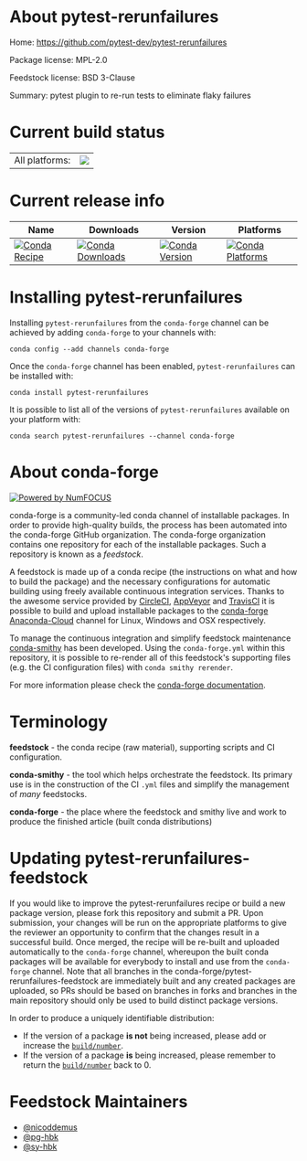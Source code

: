 About pytest-rerunfailures
==========================

Home: https://github.com/pytest-dev/pytest-rerunfailures

Package license: MPL-2.0

Feedstock license: BSD 3-Clause

Summary: pytest plugin to re-run tests to eliminate flaky failures



Current build status
====================


<table><tr><td>All platforms:</td>
    <td>
      <a href="https://dev.azure.com/conda-forge/feedstock-builds/_build/latest?definitionId=7839&branchName=master">
        <img src="https://dev.azure.com/conda-forge/feedstock-builds/_apis/build/status/pytest-rerunfailures-feedstock?branchName=master">
      </a>
    </td>
  </tr>
</table>

Current release info
====================

| Name | Downloads | Version | Platforms |
| --- | --- | --- | --- |
| [![Conda Recipe](https://img.shields.io/badge/recipe-pytest--rerunfailures-green.svg)](https://anaconda.org/conda-forge/pytest-rerunfailures) | [![Conda Downloads](https://img.shields.io/conda/dn/conda-forge/pytest-rerunfailures.svg)](https://anaconda.org/conda-forge/pytest-rerunfailures) | [![Conda Version](https://img.shields.io/conda/vn/conda-forge/pytest-rerunfailures.svg)](https://anaconda.org/conda-forge/pytest-rerunfailures) | [![Conda Platforms](https://img.shields.io/conda/pn/conda-forge/pytest-rerunfailures.svg)](https://anaconda.org/conda-forge/pytest-rerunfailures) |

Installing pytest-rerunfailures
===============================

Installing `pytest-rerunfailures` from the `conda-forge` channel can be achieved by adding `conda-forge` to your channels with:

```
conda config --add channels conda-forge
```

Once the `conda-forge` channel has been enabled, `pytest-rerunfailures` can be installed with:

```
conda install pytest-rerunfailures
```

It is possible to list all of the versions of `pytest-rerunfailures` available on your platform with:

```
conda search pytest-rerunfailures --channel conda-forge
```


About conda-forge
=================

[![Powered by NumFOCUS](https://img.shields.io/badge/powered%20by-NumFOCUS-orange.svg?style=flat&colorA=E1523D&colorB=007D8A)](http://numfocus.org)

conda-forge is a community-led conda channel of installable packages.
In order to provide high-quality builds, the process has been automated into the
conda-forge GitHub organization. The conda-forge organization contains one repository
for each of the installable packages. Such a repository is known as a *feedstock*.

A feedstock is made up of a conda recipe (the instructions on what and how to build
the package) and the necessary configurations for automatic building using freely
available continuous integration services. Thanks to the awesome service provided by
[CircleCI](https://circleci.com/), [AppVeyor](https://www.appveyor.com/)
and [TravisCI](https://travis-ci.com/) it is possible to build and upload installable
packages to the [conda-forge](https://anaconda.org/conda-forge)
[Anaconda-Cloud](https://anaconda.org/) channel for Linux, Windows and OSX respectively.

To manage the continuous integration and simplify feedstock maintenance
[conda-smithy](https://github.com/conda-forge/conda-smithy) has been developed.
Using the ``conda-forge.yml`` within this repository, it is possible to re-render all of
this feedstock's supporting files (e.g. the CI configuration files) with ``conda smithy rerender``.

For more information please check the [conda-forge documentation](https://conda-forge.org/docs/).

Terminology
===========

**feedstock** - the conda recipe (raw material), supporting scripts and CI configuration.

**conda-smithy** - the tool which helps orchestrate the feedstock.
                   Its primary use is in the construction of the CI ``.yml`` files
                   and simplify the management of *many* feedstocks.

**conda-forge** - the place where the feedstock and smithy live and work to
                  produce the finished article (built conda distributions)


Updating pytest-rerunfailures-feedstock
=======================================

If you would like to improve the pytest-rerunfailures recipe or build a new
package version, please fork this repository and submit a PR. Upon submission,
your changes will be run on the appropriate platforms to give the reviewer an
opportunity to confirm that the changes result in a successful build. Once
merged, the recipe will be re-built and uploaded automatically to the
`conda-forge` channel, whereupon the built conda packages will be available for
everybody to install and use from the `conda-forge` channel.
Note that all branches in the conda-forge/pytest-rerunfailures-feedstock are
immediately built and any created packages are uploaded, so PRs should be based
on branches in forks and branches in the main repository should only be used to
build distinct package versions.

In order to produce a uniquely identifiable distribution:
 * If the version of a package **is not** being increased, please add or increase
   the [``build/number``](https://conda.io/docs/user-guide/tasks/build-packages/define-metadata.html#build-number-and-string).
 * If the version of a package **is** being increased, please remember to return
   the [``build/number``](https://conda.io/docs/user-guide/tasks/build-packages/define-metadata.html#build-number-and-string)
   back to 0.

Feedstock Maintainers
=====================

* [@nicoddemus](https://github.com/nicoddemus/)
* [@pg-hbk](https://github.com/pg-hbk/)
* [@sy-hbk](https://github.com/sy-hbk/)

